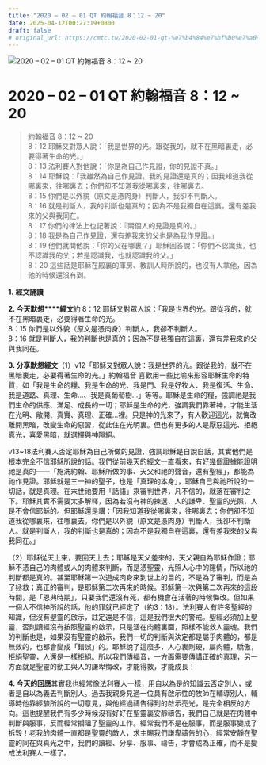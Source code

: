 ```yaml
---
title: "2020 – 02 – 01 QT 約翰福音 8：12 ~ 20"
date: 2025-04-12T00:27:19+0800
draft: false
# original_url: https://cmtc.tw/2020-02-01-qt-%e7%b4%84%e7%bf%b0%e7%a6%8f%e9%9f%b3-8%ef%bc%9a12-20
---
```


![2020 – 02 – 01 QT 約翰福音 8：12 ~ 20](/images/qt.jpg   "2020 – 02 – 01 QT 約翰福音 8：12 ~ 20")

# 2020 – 02 – 01 QT 約翰福音 8：12 ~ 20

> 約翰福音 8：12 ~ 20  
> 8：12 耶穌又對眾人說：「我是世界的光。跟從我的，就不在黑暗裏走，必要得著生命的光。」  
> 8：13 法利賽人對他說：「你是為自己作見證，你的見證不真。」  
> 8：14 耶穌說：「我雖然為自己作見證，我的見證還是真的；因我知道我從哪裏來，往哪裏去；你們卻不知道我從哪裏來，往哪裏去。  
> 8：15 你們是以外貌（原文是憑肉身）判斷人，我卻不判斷人。  
> 8：16 就是判斷人，我的判斷也是真的；因為不是我獨自在這裏，還有差我來的父與我同在。  
> 8：17 你們的律法上也記著說：『兩個人的見證是真的。』  
> 8：18 我是為自己作見證，還有差我來的父也是為我作見證。」  
> 8：19 他們就問他說：「你的父在哪裏？」耶穌回答說：「你們不認識我，也不認識我的父；若是認識我，也就認識我的父。」  
> 8：20 這些話是耶穌在殿裏的庫房、教訓人時所說的，也沒有人拿他，因為他的時候還沒有到。

**1.** **經文誦讀**

**2. 今天默想****經文**約 8：12 耶穌又對眾人說：「我是世界的光。跟從我的，就不在黑暗裏走，必要得著生命的光。  
8：15 你們是以外貌（原文是憑肉身）判斷人，我卻不判斷人。  
8：16 就是判斷人，我的判斷也是真的；因為不是我獨自在這裏，還有差我來的父與我同在。

**3. 分享默想經文**（1）v12「耶穌又對眾人說：我是世界的光。跟從我的，就不在黑暗裏走，必要得著生命的光。」約翰福音 喜歡用一些比喻來形容耶穌生命的特質，如「我是生命的糧、我是生命的光、我是門、我是好牧人、我是復活、生命、我是道路、真理、生命…、我是真葡萄樹…」等等。耶穌是生命的糧，強調祂是我們生命的供應、滿足、成長的一切；耶穌是生命的光，強調我們靠著神，才能生活在光明、敞開、真實、真理、正確…裡。只是神的光來了，有人歡迎這光，就悔改離開黑暗，改變生命的惡習，從此住在光明裏。但也有更多的人是厭惡這光、拒絕真光，喜愛黑暗，就選擇與神隔絕。

v13~18法利賽人否定耶穌為自己所做的見證，強調耶穌是自說自話，其實他們是根本完全不信耶穌所說的話。我們從前幾天的經文一直看來，有好幾個證據能證明祂是真的——「施洗約翰、耶穌所做的事、天父和祂的聲音，還有聖經」，都能為祂作見證。耶穌就是三一神的聖子，也是「真理的本身」，耶穌自己與祂所說的一切話，就是真理。在末世祂要用「話語」來審判世界，凡不信的，就落在審判之下。耶穌其實不需要太多解釋，因為若沒有神的揀選、人的謙卑、聖靈的光照，人是不會信耶穌的。但耶穌還是講：「因我知道我從哪裏來，往哪裏去；你們卻不知道我從哪裏來，往哪裏去。你們是以外貌（原文是憑肉身）判斷人，我卻不判斷人。就是判斷人，我的判斷也是真的；因為不是我獨自在這裏，還有差我來的父與我同在。」

（2）耶穌從天上來，要回天上去；耶穌是天父差來的，天父親自為耶穌作證；耶穌不憑自己的肉體或人的肉體來判斷，而是憑聖靈，光照人心中的隱情，所以祂的判斷都是真的。甚至耶穌第一次道成肉身來到世上的目的，不是為了審判，而是為了拯救；真正的審判，是耶穌第二次再來的時候。耶穌第一次與第二次再來的這段時間，是「恩典時期」，只要我們還沒有死，都有機會在活著的時候悔改。但如果一個人不信神所說的話，他的罪就已經定了（約3：18）。法利賽人有許多聖經的知識，但沒有聖靈的啟示，註定還是不信，這是我們很大的警戒。聖經必須加上聖靈，否則讀經沒有按照聖靈的啟示，只是活在肉體裏面，照樣不能救人靈魂。我們的判斷也是，如果沒有聖靈的啟示，我們一切的判斷與決定都是屬乎肉體的，都是無效的，也都會變成「錯誤」的。耶穌說了這麼多，人心裏剛硬，屬肉體，驕傲，拒絕聖靈，人還是一樣拒絕。所以我們傳福音，一方面需要傳講正確的真理，另一方面就是聖靈的動工與人的謙卑悔改，才能得救，才能成長！

**4. 今天的回應**其實我也經常像法利賽人一樣，用自以為是的知識去否定別人，或者是自以為義去判斷別人。過去我親身見過一位具有啟示性的牧師在輔導別人，輔導時他靠經驗所說的一切意見，與他經過禱告得到的啟示亮光，是完全相反的方向。這也提醒我們有多少時候沒有好好在聖靈裏安靜禱告，我們自己就是在肉體中判斷與服事，反而經常攔阻了聖靈的工作。經常我們不是在服事，而是服事變成了拆毀！老我的肉體一直都是聖靈的敵人，求主賜我們謙卑禱告的心，經常安靜在聖靈的同在與真光之中，我們的讀經、分享、服事、禱告，才會成為正確，而不是變成法利賽人一樣了。